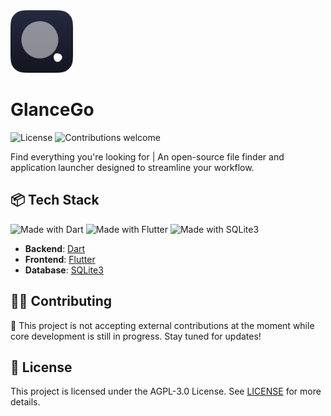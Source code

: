 <img width="100" height="100" src="readme/logo.png" alt="project logo">

# GlanceGo

![License](https://img.shields.io/github/license/GlanceGo/.github)
![Contributions welcome](https://img.shields.io/badge/contributions-Closed-red)

Find everything you're looking for | An open-source file finder and application
launcher designed to streamline your workflow.

## 📦 Tech Stack

![Made with Dart](https://img.shields.io/badge/backend-Dart-blue)
![Made with Flutter](https://img.shields.io/badge/frontend-Flutter-blue)
![Made with SQLite3](https://img.shields.io/badge/database-SQLite3-blue)

- **Backend**: [Dart](https://dart.dev/)
- **Frontend**: [Flutter](https://flutter.dev/)
- **Database**:  [SQLite3](https://www.sqlite.org/)

## 🧑‍💻 Contributing

🚫 This project is not accepting external contributions at the moment while core
development is still in progress. Stay tuned for updates!

## 📄 License

This project is licensed under the AGPL-3.0 License. See
[LICENSE](https://github.com/GlanceGo/.github/blob/main/LICENSE) for more details.
